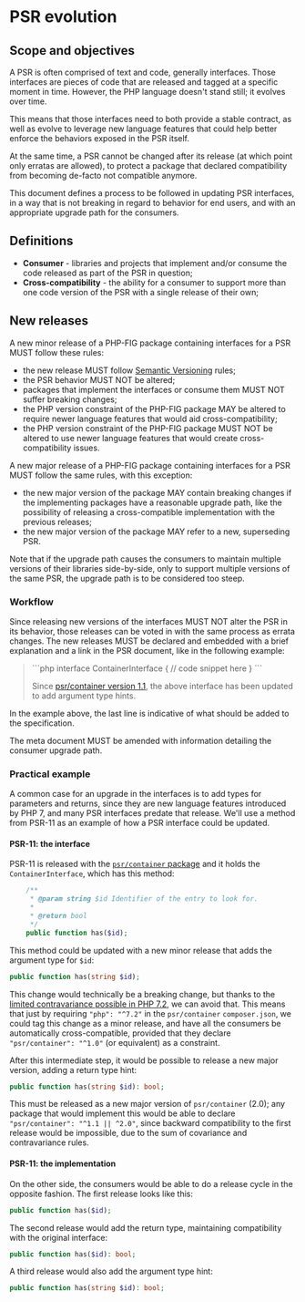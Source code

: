 # PSR evolution

## Scope and objectives

A PSR is often comprised of text and code, generally interfaces. Those interfaces are pieces of code that are released and tagged at a specific moment in time. However, the PHP language doesn't stand still; it evolves over time.

This means that those interfaces need to both provide a stable contract, as well as evolve to leverage new language features that could help better enforce the behaviors exposed in the PSR itself.

At the same time, a PSR cannot be changed after its release (at which point only erratas are allowed), to protect a package that declared compatibility from becoming de-facto not compatible anymore.

This document defines a process to be followed in updating PSR interfaces, in a way that is not breaking in regard to behavior for end users, and with an appropriate upgrade path for the consumers.

## Definitions

 * **Consumer** - libraries and projects that implement and/or consume the code released as part of the PSR in question;
 * **Cross-compatibility** - the ability for a consumer to support more than one code version of the PSR with a single release of their own;

## New releases

A new minor release of a PHP-FIG package containing interfaces for a PSR MUST follow these rules:
 * the new release MUST follow [Semantic Versioning](https://semver.org/) rules;
 * the PSR behavior MUST NOT be altered;
 * packages that implement the interfaces or consume them MUST NOT suffer breaking changes;
 * the PHP version constraint of the PHP-FIG package MAY be altered to require newer language features that would aid cross-compatibility;
 * the PHP version constraint of the PHP-FIG package MUST NOT be altered to use newer language features that would create cross-compatibility issues.
 
A new major release of a PHP-FIG package containing interfaces for a PSR MUST follow the same rules, with this exception:
 * the new major version of the package MAY contain breaking changes if the implementing packages have a reasonable upgrade path, like the possibility of releasing a cross-compatible implementation with the previous releases;
 * the new major version of the package MAY refer to a new, superseding PSR.
 
Note that if the upgrade path causes the consumers to maintain multiple versions of their libraries side-by-side, only to support multiple versions of the same PSR, the upgrade path is to be considered too steep.

### Workflow

Since releasing new versions of the interfaces MUST NOT alter the PSR in its behavior, those releases can be voted in with the same process as errata changes. The new releases MUST be declared and embedded with a brief explanation and a link in the PSR document, like in the following example:

> \`\`\`php
interface ContainerInterface
{
> // code snippet here
}
\`\`\`
>
> Since [psr/container version 1.1](#), the above interface has been updated to add argument type hints.

In the example above, the last line is indicative of what should be added to the specification.

The meta document MUST be amended with information detailing the consumer upgrade path.

### Practical example

A common case for an upgrade in the interfaces is to add types for parameters and returns, since they are new language features introduced by PHP 7, and many PSR interfaces predate that release. We'll use a method from PSR-11 as an example of how a PSR interface could be updated.

#### PSR-11: the interface

PSR-11 is released with the [`psr/container` package](https://packagist.org/packages/psr/container) and it holds the `ContainerInterface`, which has this method:

```php
    /**
     * @param string $id Identifier of the entry to look for.
     *
     * @return bool
     */
    public function has($id);
```

This method could be updated with a new minor release that adds the argument type for `$id`:

```php
public function has(string $id);
```

This change would technically be a breaking change, but thanks to the [limited contravariance possible in PHP 7.2](https://wiki.php.net/rfc/parameter-no-type-variance), we can avoid that. This means that just by requiring `"php": "^7.2"` in the `psr/container` `composer.json`, we could tag this change as a minor release, and have all the consumers be automatically cross-compatible, provided that they declare `"psr/container": "^1.0"` (or equivalent) as a constraint.

After this intermediate step, it would be possible to release a new major version, adding a return type hint:

```php
public function has(string $id): bool;
```

This must be released as a new major version of `psr/container` (2.0); any package that would implement this would be able to declare `"psr/container": "^1.1 || ^2.0"`, since backward compatibility to the first release would be impossible, due to the sum of covariance and contravariance rules.

#### PSR-11: the implementation

On the other side, the consumers would be able to do a release cycle in the opposite fashion. The first release looks like this:

```php
public function has($id);
```

The second release would add the return type, maintaining compatibility with the original interface:

```php
public function has($id): bool;
```

A third release would also add the argument type hint:

```php
public function has(string $id): bool;
```
